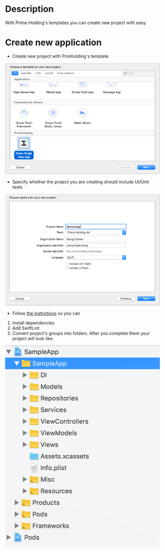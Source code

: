 # Description
With Prime Holding's templates you can create new project with easy.

# Create new application

* Create new project with Primholding's template

![Alt text](Images/Step1.png?raw=true "Step 1")

* Specify whether the project you are creating should include UI/Unit tests

![Alt text](Images/Step2.png?raw=true "Step 2")

* Follow [the instrictions](./Documentation/MANUAL_STEPS.md) so you can
 1. Install dependencies
 2. Add SwiftLint
 3. Convert project's groups into folders. After you complete them your project will look like:

![Alt text](Images/Step7.png?raw=true "Step 7")